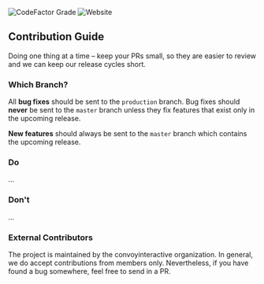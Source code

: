 ![CodeFactor Grade](https://img.shields.io/codefactor/grade/github/convoyinteractive/website)
![Website](https://img.shields.io/website?down_message=offline&label=status&up_message=online&url=https%3A%2F%2Fconvoyinteractive.com)

## Contribution Guide
Doing one thing at a time – keep your PRs small, so they are easier to review and we can keep our release cycles short.

### Which Branch?
All **bug fixes** should be sent to the `production` branch. Bug fixes should **never** be sent to the `master` branch unless they fix features that exist only in the upcoming release.

**New features** should always be sent to the `master` branch which contains the upcoming release.

### Do
...

### Don't
...

### External Contributors
The project is maintained by the convoyinteractive organization. In general, we do accept contributions from members only. Nevertheless, if you have found a bug somewhere, feel free to send in a PR.
